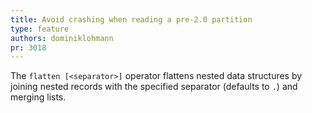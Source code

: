 ```yaml
---
title: Avoid crashing when reading a pre-2.0 partition
type: feature
authors: dominiklohmann
pr: 3018
---
```


The `flatten [<separator>]` operator flattens nested data structures by joining
nested records with the specified separator (defaults to `.`) and merging lists.
